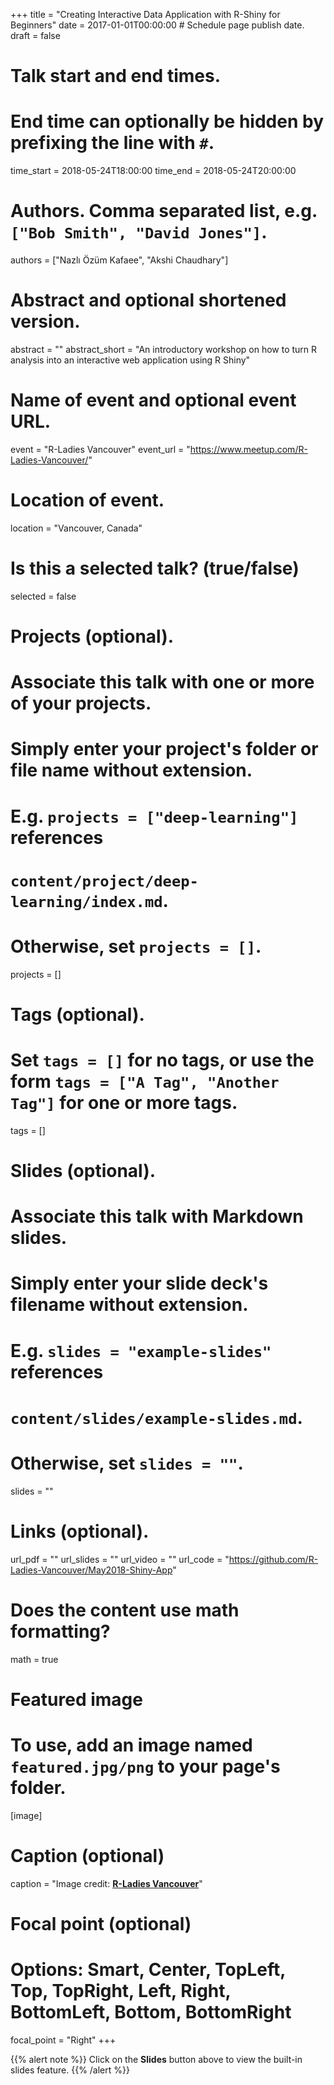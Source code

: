 +++
title = "Creating Interactive Data Application with R-Shiny for Beginners"
date = 2017-01-01T00:00:00  # Schedule page publish date.
draft = false

# Talk start and end times.
#   End time can optionally be hidden by prefixing the line with `#`.
time_start = 2018-05-24T18:00:00
time_end = 2018-05-24T20:00:00

# Authors. Comma separated list, e.g. `["Bob Smith", "David Jones"]`.
authors = ["Nazlı Özüm Kafaee", "Akshi Chaudhary"]

# Abstract and optional shortened version.
abstract = ""
abstract_short = "An introductory workshop on how to turn R analysis into an interactive web application using R Shiny"

# Name of event and optional event URL.
event = "R-Ladies Vancouver"
event_url = "https://www.meetup.com/R-Ladies-Vancouver/"

# Location of event.
location = "Vancouver, Canada"

# Is this a selected talk? (true/false)
selected = false

# Projects (optional).
#   Associate this talk with one or more of your projects.
#   Simply enter your project's folder or file name without extension.
#   E.g. `projects = ["deep-learning"]` references 
#   `content/project/deep-learning/index.md`.
#   Otherwise, set `projects = []`.
projects = []

# Tags (optional).
#   Set `tags = []` for no tags, or use the form `tags = ["A Tag", "Another Tag"]` for one or more tags.
tags = []

# Slides (optional).
#   Associate this talk with Markdown slides.
#   Simply enter your slide deck's filename without extension.
#   E.g. `slides = "example-slides"` references 
#   `content/slides/example-slides.md`.
#   Otherwise, set `slides = ""`.
slides = ""

# Links (optional).
url_pdf = ""
url_slides = ""
url_video = ""
url_code = "https://github.com/R-Ladies-Vancouver/May2018-Shiny-App"

# Does the content use math formatting?
math = true

# Featured image
# To use, add an image named `featured.jpg/png` to your page's folder. 
[image]
  # Caption (optional)
  caption = "Image credit: [**R-Ladies Vancouver**](https://www.meetup.com/R-Ladies-Vancouver/events/250562561/)"

  # Focal point (optional)
  # Options: Smart, Center, TopLeft, Top, TopRight, Left, Right, BottomLeft, Bottom, BottomRight
  focal_point = "Right"
+++

{{% alert note %}}
Click on the **Slides** button above to view the built-in slides feature.
{{% /alert %}}
